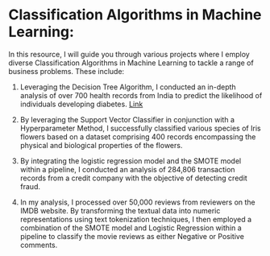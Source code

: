 # Classification Algorithms in Machine Learning:
In this resource, I will guide you through various projects where I employ diverse Classification Algorithms in Machine Learning to tackle a range of business problems. These include:

1) Leveraging the Decision Tree Algorithm, I conducted an in-depth analysis of over 700 health records from India to predict the likelihood of individuals developing diabetes. [Link]()


3) By leveraging the Support Vector Classifier in conjunction with a Hyperparameter Method, I successfully classified various species of Iris flowers based on a dataset comprising 400 records encompassing the physical and biological properties of the flowers.

4) By integrating the logistic regression model and the SMOTE model within a pipeline, I conducted an analysis of 284,806 transaction records from a credit company with the objective of detecting credit fraud.

5) In my analysis, I processed over 50,000 reviews from reviewers on the IMDB website. By transforming the textual data into numeric representations using text tokenization techniques, I then employed a combination of the SMOTE model and Logistic Regression within a pipeline to classify the movie reviews as either Negative or Positive comments.
